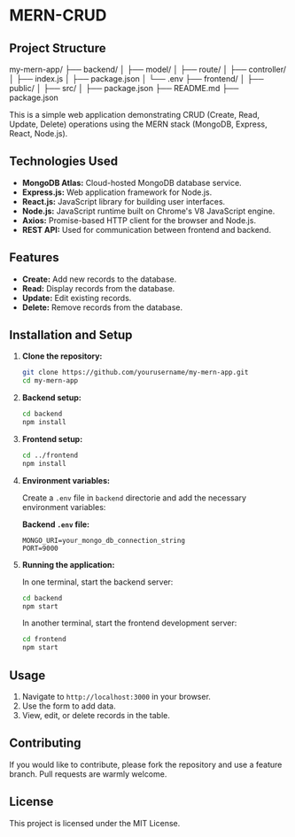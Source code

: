 # MERN-CRUD
## Project Structure
my-mern-app/
├── backend/
│   ├── model/
│   ├── route/
│   ├── controller/
│   ├── index.js
│   ├── package.json
│   └── .env
├── frontend/
│   ├── public/
│   ├── src/
│   ├── package.json
├── README.md
├── package.json


This is a simple web application demonstrating CRUD (Create, Read, Update, Delete) operations using the MERN stack (MongoDB, Express, React, Node.js).

## Technologies Used

- **MongoDB Atlas:** Cloud-hosted MongoDB database service.
- **Express.js:** Web application framework for Node.js.
- **React.js:** JavaScript library for building user interfaces.
- **Node.js:** JavaScript runtime built on Chrome's V8 JavaScript engine.
- **Axios:** Promise-based HTTP client for the browser and Node.js.
- **REST API:** Used for communication between frontend and backend.

## Features

- **Create:** Add new records to the database.
- **Read:** Display records from the database.
- **Update:** Edit existing records.
- **Delete:** Remove records from the database.

## Installation and Setup

1. **Clone the repository:**
    ```bash
    git clone https://github.com/yourusername/my-mern-app.git
    cd my-mern-app
    ```

2. **Backend setup:**
    ```bash
    cd backend
    npm install
    ```

3. **Frontend setup:**
    ```bash
    cd ../frontend
    npm install
    ```

4. **Environment variables:**

    Create a `.env` file in `backend` directorie and add the necessary environment variables:

    **Backend `.env` file:**
    ```
    MONGO_URI=your_mongo_db_connection_string
    PORT=9000
    ```

5. **Running the application:**

    In one terminal, start the backend server:
    ```bash
    cd backend
    npm start
    ```

    In another terminal, start the frontend development server:
    ```bash
    cd frontend
    npm start
    ```

## Usage

1. Navigate to `http://localhost:3000` in your browser.
2. Use the form to add data.
3. View, edit, or delete records in the table.

## Contributing

If you would like to contribute, please fork the repository and use a feature branch. Pull requests are warmly welcome.

## License

This project is licensed under the MIT License.


